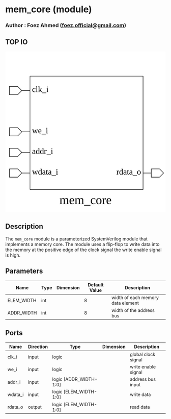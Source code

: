 # mem_core (module)

### Author : Foez Ahmed (foez.official@gmail.com)

## TOP IO
<img src="./mem_core_top.svg">

## Description

The `mem_core` module is a parameterized SystemVerilog module that implements a memory core. The
module uses a flip-flop to write data into the memory at the positive edge of the clock signal
the write enable signal is high.

## Parameters
|Name|Type|Dimension|Default Value|Description|
|-|-|-|-|-|
|ELEM_WIDTH|int||8|width of each memory data element|
|ADDR_WIDTH|int||8|width of the address bus|

## Ports
|Name|Direction|Type|Dimension|Description|
|-|-|-|-|-|
|clk_i|input|logic||global clock signal|
|we_i|input|logic||write enable signal|
|addr_i|input|logic [ADDR_WIDTH-1:0]||address bus input|
|wdata_i|input|logic [ELEM_WIDTH-1:0]||write data|
|rdata_o|output|logic [ELEM_WIDTH-1:0]||read data|

